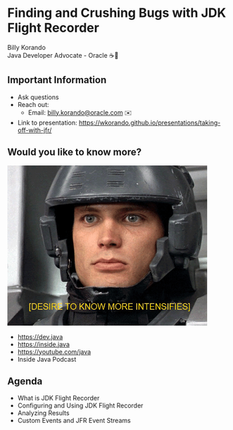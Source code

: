 # Finding and Crushing Bugs with JDK Flight Recorder

Billy Korando 
<br/>
Java Developer Advocate - Oracle ☕️🥑
>>

## Important Information

* Ask questions
* Reach out: 
    * Email: billy.korando@oracle.com ✉️
* Link to presentation: https://wkorando.github.io/presentations/taking-off-with-jfr/ 
>>

## Would you like to know more?

![](images/know-more.gif)

* https://dev.java
* https://inside.java
* https://youtube.com/java 
* Inside Java Podcast
>>

## Agenda
* What is JDK Flight Recorder
* Configuring and Using JDK Flight Recorder
* Analyzing Results
* Custom Events and JFR Event Streams
